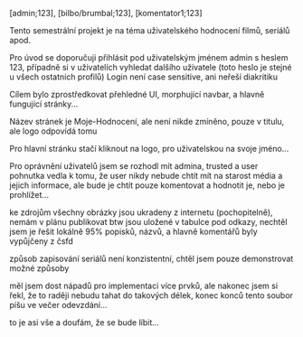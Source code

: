 [admin;123], [bilbo/brumbal;123], [komentator1;123]

Tento semestrální projekt je na téma uživatelského hodnocení filmů, seriálů apod.

Pro úvod se doporučuji přihlásit pod uživatelským jménem admin s heslem 123, případně si v uživatelích vyhledat dalšího uživatele
    (toto heslo je stejné u všech ostatních profilů)
Login není case sensitive, ani neřeší diakritiku

Cílem bylo zprostředkovat přehledné UI, morphující navbar, a hlavně fungující stránky...

Název stránek je Moje-Hodnocení, ale není nikde zmíněno, pouze v titulu, ale logo odpovídá tomu

Pro hlavní stránku stačí kliknout na logo, pro uživatelskou na svoje jméno...

Pro oprávnění uživatelů jsem se rozhodl mít admina, trusted a user
    pohnutka vedla k tomu, že user nikdy nebude chtít mít na starost média a jejich informace, ale bude je chtít pouze komentovat a hodnotit je, nebo je prohlížet...

ke zdrojům
všechny obrázky jsou ukradeny z internetu (pochopitelně), nemám v plánu publikovat
    btw jsou uložené v tabulce pod odkazy, nechtěl jsem je řešit lokálně
95% popisků, názvů, a hlavně komentářů byly vypůjčeny z čsfd

způsob zapisování seriálů není konzistentní, chtěl jsem pouze demonstrovat možné způsoby

měl jsem dost nápadů pro implementaci více prvků, ale nakonec jsem si řekl, že to raději nebudu tahat do takových délek,
konec konců tento soubor píšu ve večer odevzdání...

to je asi vše a doufám, že se bude líbit...